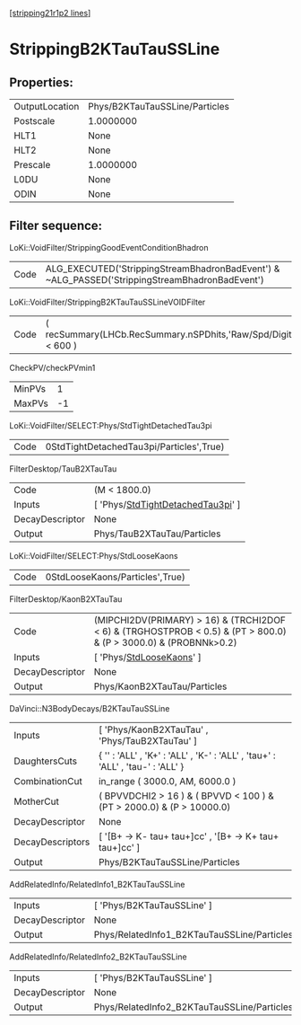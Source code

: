 [[stripping21r1p2 lines]](./stripping21r1p2-index)

# StrippingB2KTauTauSSLine

## Properties:

|                |                                |
|----------------|--------------------------------|
| OutputLocation | Phys/B2KTauTauSSLine/Particles |
| Postscale      | 1.0000000                      |
| HLT1           | None                           |
| HLT2           | None                           |
| Prescale       | 1.0000000                      |
| L0DU           | None                           |
| ODIN           | None                           |

## Filter sequence:

LoKi::VoidFilter/StrippingGoodEventConditionBhadron

|      |                                                                                                |
|------|------------------------------------------------------------------------------------------------|
| Code | ALG_EXECUTED('StrippingStreamBhadronBadEvent') & ~ALG_PASSED('StrippingStreamBhadronBadEvent') |

LoKi::VoidFilter/StrippingB2KTauTauSSLineVOIDFilter

|      |                                                                  |
|------|------------------------------------------------------------------|
| Code | ( recSummary(LHCb.RecSummary.nSPDhits,'Raw/Spd/Digits') \< 600 ) |

CheckPV/checkPVmin1

|        |     |
|--------|-----|
| MinPVs | 1   |
| MaxPVs | -1  |

LoKi::VoidFilter/SELECT:Phys/StdTightDetachedTau3pi

|      |                                          |
|------|------------------------------------------|
| Code | 0StdTightDetachedTau3pi/Particles',True) |

FilterDesktop/TauB2XTauTau

|                 |                                                                                                 |
|-----------------|-------------------------------------------------------------------------------------------------|
| Code            | (M \< 1800.0)                                                                                   |
| Inputs          | [ 'Phys/[StdTightDetachedTau3pi](./stripping21r1p2-commonparticles-stdtightdetachedtau3pi)' ] |
| DecayDescriptor | None                                                                                            |
| Output          | Phys/TauB2XTauTau/Particles                                                                     |

LoKi::VoidFilter/SELECT:Phys/StdLooseKaons

|      |                                 |
|------|---------------------------------|
| Code | 0StdLooseKaons/Particles',True) |

FilterDesktop/KaonB2XTauTau

|                 |                                                                                                                       |
|-----------------|-----------------------------------------------------------------------------------------------------------------------|
| Code            | (MIPCHI2DV(PRIMARY) \> 16) & (TRCHI2DOF \< 6) & (TRGHOSTPROB \< 0.5) & (PT \> 800.0) & (P \> 3000.0) & (PROBNNk\>0.2) |
| Inputs          | [ 'Phys/[StdLooseKaons](./stripping21r1p2-commonparticles-stdloosekaons)' ]                                         |
| DecayDescriptor | None                                                                                                                  |
| Output          | Phys/KaonB2XTauTau/Particles                                                                                          |

DaVinci::N3BodyDecays/B2KTauTauSSLine

|                  |                                                                                |
|------------------|--------------------------------------------------------------------------------|
| Inputs           | [ 'Phys/KaonB2XTauTau' , 'Phys/TauB2XTauTau' ]                               |
| DaughtersCuts    | { '' : 'ALL' , 'K+' : 'ALL' , 'K-' : 'ALL' , 'tau+' : 'ALL' , 'tau-' : 'ALL' } |
| CombinationCut   | in_range ( 3000.0, AM, 6000.0 )                                                |
| MotherCut        | ( BPVVDCHI2 \> 16 ) & ( BPVVD \< 100 ) & (PT \> 2000.0) & (P \> 10000.0)       |
| DecayDescriptor  | None                                                                           |
| DecayDescriptors | [ '[B+ -\> K- tau+ tau+]cc' , '[B+ -\> K+ tau+ tau+]cc' ]                |
| Output           | Phys/B2KTauTauSSLine/Particles                                                 |

AddRelatedInfo/RelatedInfo1_B2KTauTauSSLine

|                 |                                             |
|-----------------|---------------------------------------------|
| Inputs          | [ 'Phys/B2KTauTauSSLine' ]                |
| DecayDescriptor | None                                        |
| Output          | Phys/RelatedInfo1_B2KTauTauSSLine/Particles |

AddRelatedInfo/RelatedInfo2_B2KTauTauSSLine

|                 |                                             |
|-----------------|---------------------------------------------|
| Inputs          | [ 'Phys/B2KTauTauSSLine' ]                |
| DecayDescriptor | None                                        |
| Output          | Phys/RelatedInfo2_B2KTauTauSSLine/Particles |
